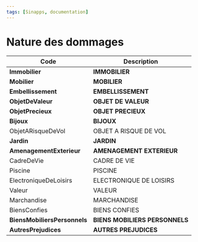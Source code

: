 ```yaml
---
tags: [Sinapps, documentation]
---
```


# Nature des dommages



| Code                         | Description                    |
| ---------------------------- | ------------------------------ |
| **Immobilier**               | **IMMOBILIER**                 |
| **Mobilier**                 | **MOBILIER**                   |
| **Embellissement**           | **EMBELLISSEMENT**             |
| **ObjetDeValeur**            | **OBJET DE VALEUR**            |
| **ObjetPrecieux**            | **OBJET PRECIEUX**             |
| **Bijoux**                   | **BIJOUX**                     |
| ObjetARisqueDeVol            | OBJET A RISQUE DE VOL          |
| **Jardin**                   | **JARDIN**                     |
| **AmenagementExterieur**     | **AMENAGEMENT EXTERIEUR**      |
| CadreDeVie                   | CADRE DE VIE                   |
| Piscine                      | PISCINE                        |
| ElectroniqueDeLoisirs        | ELECTRONIQUE DE LOISIRS        |
| Valeur                       | VALEUR                         |
| Marchandise                  | MARCHANDISE                    |
| BiensConfies                 | BIENS CONFIES                  |
| **BiensMobiliersPersonnels** | **BIENS MOBILIERS PERSONNELS** |
| **AutresPrejudices**         | **AUTRES PREJUDICES**          |
